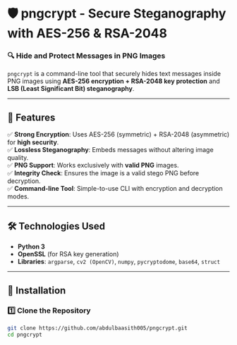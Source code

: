 # 🛡️ pngcrypt - Secure Steganography with AES-256 & RSA-2048  

### 🔍 Hide and Protect Messages in PNG Images  

`pngcrypt` is a command-line tool that securely hides text messages inside PNG images using **AES-256 encryption + RSA-2048 key protection** and **LSB (Least Significant Bit) steganography**.  

---

## 🚀 Features  
✅ **Strong Encryption**: Uses AES-256 (symmetric) + RSA-2048 (asymmetric) for **high security**.  
✅ **Lossless Steganography**: Embeds messages without altering image quality.  
✅ **PNG Support**: Works exclusively with **valid PNG** images.  
✅ **Integrity Check**: Ensures the image is a valid stego PNG before decryption.  
✅ **Command-line Tool**: Simple-to-use CLI with encryption and decryption modes.  

---

## 🛠️ Technologies Used  
- **Python 3**  
- **OpenSSL** (for RSA key generation)  
- **Libraries**: `argparse`, `cv2 (OpenCV)`, `numpy`, `pycryptodome`, `base64`, `struct`  

---

## 📌 Installation  
### 1️⃣ Clone the Repository  
```bash
git clone https://github.com/abdulbaasith005/pngcrypt.git
cd pngcrypt
